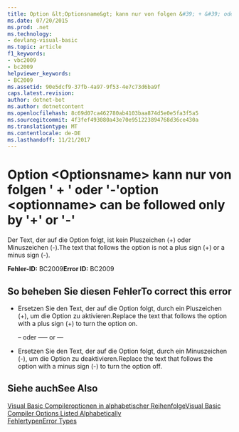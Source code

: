 ```yaml
---
title: Option &lt;Optionsname&gt; kann nur von folgen &#39; + &#39; oder &#39;-&#39;
ms.date: 07/20/2015
ms.prod: .net
ms.technology:
- devlang-visual-basic
ms.topic: article
f1_keywords:
- vbc2009
- bc2009
helpviewer_keywords:
- BC2009
ms.assetid: 90e5dcf9-37fb-4a97-9f53-4e7c73d6ba9f
caps.latest.revision: 
author: dotnet-bot
ms.author: dotnetcontent
ms.openlocfilehash: 8c69d07ca462780ab4103baa874d5e0e5fa3f5a5
ms.sourcegitcommit: 4f3fef493080a43e70e951223894768d36ce430a
ms.translationtype: MT
ms.contentlocale: de-DE
ms.lasthandoff: 11/21/2017
---
```

# <a name="option-ltoptionnamegt-can-be-followed-only-by-3939-or-39-39"></a><span data-ttu-id="c4d61-102">Option &lt;Optionsname&gt; kann nur von folgen &#39; + &#39; oder &#39;-&#39;</span><span class="sxs-lookup"><span data-stu-id="c4d61-102">option &lt;optionname&gt; can be followed only by &#39;+&#39; or &#39;-&#39;</span></span>
<span data-ttu-id="c4d61-103">Der Text, der auf die Option folgt, ist kein Pluszeichen (+) oder Minuszeichen (-).</span><span class="sxs-lookup"><span data-stu-id="c4d61-103">The text that follows the option is not a plus sign (+) or a minus sign (-).</span></span>  
  
 <span data-ttu-id="c4d61-104">**Fehler-ID:** BC2009</span><span class="sxs-lookup"><span data-stu-id="c4d61-104">**Error ID:** BC2009</span></span>  
  
## <a name="to-correct-this-error"></a><span data-ttu-id="c4d61-105">So beheben Sie diesen Fehler</span><span class="sxs-lookup"><span data-stu-id="c4d61-105">To correct this error</span></span>  
  
-   <span data-ttu-id="c4d61-106">Ersetzen Sie den Text, der auf die Option folgt, durch ein Pluszeichen (+), um die Option zu aktivieren.</span><span class="sxs-lookup"><span data-stu-id="c4d61-106">Replace the text that follows the option with a plus sign (+) to turn the option on.</span></span>  
  
     <span data-ttu-id="c4d61-107">– oder –</span><span class="sxs-lookup"><span data-stu-id="c4d61-107">— or —</span></span>  
  
-   <span data-ttu-id="c4d61-108">Ersetzen Sie den Text, der auf die Option folgt, durch ein Minuszeichen (-), um die Option zu deaktivieren.</span><span class="sxs-lookup"><span data-stu-id="c4d61-108">Replace the text that follows the option with a minus sign (-) to turn the option off.</span></span>  
  
## <a name="see-also"></a><span data-ttu-id="c4d61-109">Siehe auch</span><span class="sxs-lookup"><span data-stu-id="c4d61-109">See Also</span></span>  
 [<span data-ttu-id="c4d61-110">Visual Basic Compileroptionen in alphabetischer Reihenfolge</span><span class="sxs-lookup"><span data-stu-id="c4d61-110">Visual Basic Compiler Options Listed Alphabetically</span></span>](../../visual-basic/reference/command-line-compiler/compiler-options-listed-alphabetically.md)  
 [<span data-ttu-id="c4d61-111">Fehlertypen</span><span class="sxs-lookup"><span data-stu-id="c4d61-111">Error Types</span></span>](../../visual-basic/programming-guide/language-features/error-types.md)

